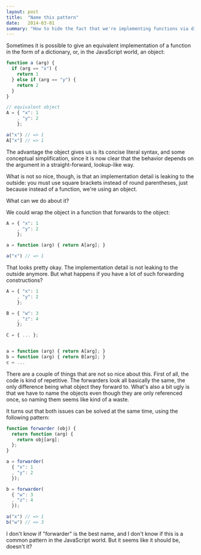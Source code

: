 ```yaml
---
layout: post
title:  "Name this pattern"
date:   2014-03-01
summary: "How to hide the fact that we're implementing functions via dictionaries; in JavaScript."
---
```


Sometimes it is possible to give an equivalent implementation of a function in the form of a dictionary, or, in the JavaScript world, an object:

```javascript
function a (arg) {
  if (arg == "x") {
    return 1
  } else if (arg == "y") {
    return 2
  }
}

// equivalent object
A = { "x": 1
    , "y": 2
    };

a("x") // => 1
A["x"] // => 1
```

The advantage the object gives us is its concise literal syntax, and some conceptual simplification, since it is now clear that the behavior depends on the argument in a straight-forward, lookup-like way.

What is not so nice, though, is that an implementation detail is leaking to the outside: you must use square brackets instead of round parentheses, just because instead of a function, we're using an object.

What can we do about it?

We could wrap the object in a function that forwards to the object:

```javascript
A = { "x": 1
    , "y": 2
    };

a = function (arg) { return A[arg]; }

a("x") // => 1
```

That looks pretty okay. The implementation detail is not leaking to the outside anymore. But what happens if you have a lot of such forwarding constructions?

```javascript
A = { "x": 1
    , "y": 2
    };

B = { "w": 3
    , "z": 4
    };

C = { ... };


a = function (arg) { return A[arg]; }
b = function (arg) { return B[arg]; }
c = ...

```

There are a couple of things that are not so nice about this. First of all, the code is kind of repetitive. The forwarders look all basically the same, the only difference being what object they forward to. What's also a bit ugly is that we have to name the objects even though they are only referenced once, so naming them seems like kind of a waste.

It turns out that both issues can be solved at the same time, using the following pattern:

```javascript
function forwarder (obj) {
  return function (arg) {
    return obj[arg];
  };
}

a = forwarder(
  { "x": 1
  , "y": 2
  });

b = forwarder(
  { "w": 3
  , "z": 4
  });

a("x") // => 1
b("w") // => 3
```

I don't know if "forwarder" is the best name, and I don't know if this is a common pattern in the JavaScript world. But it seems like it should be, doesn't it?
